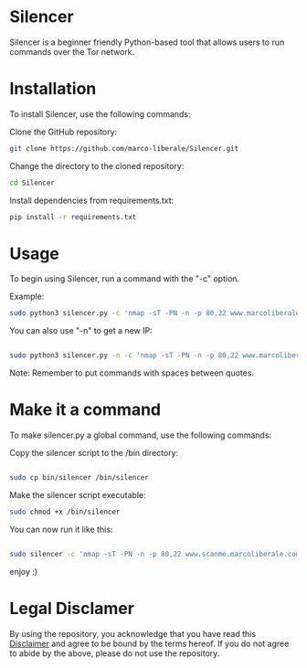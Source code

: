 # Silencer
Silencer is a beginner friendly Python-based tool that allows users to run commands over the Tor network.
# Installation
To install Silencer, use the following commands:


Clone the GitHub repository:
```bash
git clone https://github.com/marco-liberale/Silencer.git
```

Change the directory to the cloned repository:
```bash
cd Silencer
```

Install dependencies from requirements.txt:
```bash
pip install -r requirements.txt
```

# Usage

To begin using Silencer, run a command with the "-c" option.

Example:
```bash
sudo python3 silencer.py -c 'nmap -sT -PN -n -p 80,22 www.marcoliberale.com'
```

You can also use "-n" to get a new IP:
```bash

sudo python3 silencer.py -n -c 'nmap -sT -PN -n -p 80,22 www.marcoliberale.com'
```

Note: Remember to put commands with spaces between quotes.

# Make it a command

To make silencer.py a global command, use the following commands:

Copy the silencer script to the /bin directory:
```bash

sudo cp bin/silencer /bin/silencer
```
Make the silencer script executable:
```bash
sudo chmod +x /bin/silencer
```

You can now run it like this:
```bash

sudo silencer -c 'nmap -sT -PN -n -p 80,22 www.scanme.marcoliberale.com'
```

enjoy :)


# Legal Disclamer
By using the repository, you acknowledge that you have read this [Disclaimer](https://github.com/marco-liberale/Silencer/blob/main/legal_disclamer.pdf) and agree to be bound by the terms hereof.
If you do not agree to abide by the above, please do not use the repository.

